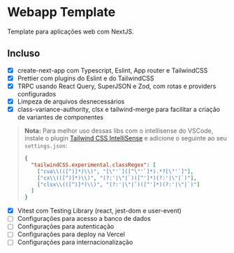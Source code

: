 # Webapp Template

Template para aplicações web com NextJS.

## Incluso

- [x] create-next-app com Typescript, Eslint, App router e TailwindCSS
- [x] Prettier com plugins do Eslint e do TailwindCSS
- [x] TRPC usando React Query, SuperJSON e Zod, com rotas e providers configurados
- [x] Limpeza de arquivos desnecessários
- [x] class-variance-authority, clsx e tailwind-merge para facilitar a criação de variantes de componentes

> **Nota:** Para melhor uso dessas libs com o intellisense do VSCode, instale o plugin [Tailwind CSS IntelliSense](https://marketplace.visualstudio.com/items?itemName=bradlc.vscode-tailwindcss) e adicione o seguinte ao seu `settings.json`:
>
> ```json
> {
>   "tailwindCSS.experimental.classRegex": [
>     ["cva\\(([^)]*)\\)", "[\"'`]([^\"'`]*).*?[\"'`]"],
>     ["cx\\(([^)]*)\\)", "(?:'|\"|`)([^']*)(?:'|\"|`)"],
>     ["clsx\\(([^)]*)\\)", "(?:'|\"|`)([^']*)(?:'|\"|`)"]
>   ]
> }
> ```

- [x] Vitest com Testing Library (react, jest-dom e user-event)
- [ ] Configurações para acesso a banco de dados
- [ ] Configurações para autenticação
- [ ] Configurações para deploy na Vercel
- [ ] Configurações para internacionalização
